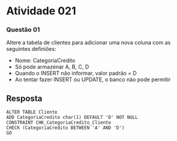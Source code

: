 # Atividade 021

### Questão 01
Altere a tabela de clientes para adicionar uma nova coluna com as seguintes definiões:
- Nome: CategoriaCredito
- Só pode armazenar A, B, C, D
- Quando o INSERT não informar, valor padrão = D
- Ao tentar fazer INSERT ou UPDATE, o banco não pode permitir

## Resposta
	ALTER TABLE Cliente
	ADD CategoriaCredito char(1) DEFAULT 'D' NOT NULL
	CONSTRAINT CHK_CategoriaCredito_Cliente
	CHECK (CategoriaCredito BETWEEN 'A' AND 'D')
	GO